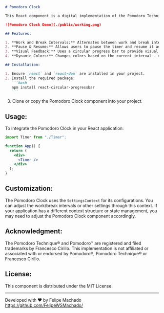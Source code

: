 ````markdown
# Pomodoro Clock

This React component is a digital implementation of the Pomodoro Technique, a time management method that encourages people to work with the time they have—rather than against it.

![Pomodoro Clock Demo](./public/working.png)

## Features:

1. **Work and Break Intervals:** Alternates between work and break intervals. Once a work interval ends, a break interval begins automatically.
2. **Pause & Resume:** Allows users to pause the timer and resume it as needed.
3. **Visual Feedback:** Uses a circular progress bar to provide visual feedback on how much time remains in the current interval.
4. **Dynamic Colors:** Changes colors based on the current interval - red for work and green for breaks.

## Installation:

1. Ensure `react` and `react-dom` are installed in your project.
2. Install the required package:
   ```bash
   npm install react-circular-progressbar
   ```
````

3. Clone or copy the Pomodoro Clock component into your project.

## Usage:

To integrate the Pomodoro Clock in your React application:

```jsx
import Timer from "./Timer";

function App() {
  return (
    <div>
      <Timer />
    </div>
  );
}
```

## Customization:

The Pomodoro Clock uses the `SettingsContext` for its configurations. You can adjust the work/break intervals or other settings through this context. If your application has a different context structure or state management, you may need to adjust the Pomodoro Clock component accordingly.

## Acknowledgment:

The Pomodoro Technique® and Pomodoro™ are registered and filed trademarks by Francesco Cirillo. This implementation is not affiliated or associated with or endorsed by Pomodoro®, Pomodoro Technique® or Francesco Cirillo.

## License:

This component is distributed under the MIT License.

---

Developed with ❤️ by Felipe Machado https://github.com/FelipeWSMachado/

```

```
